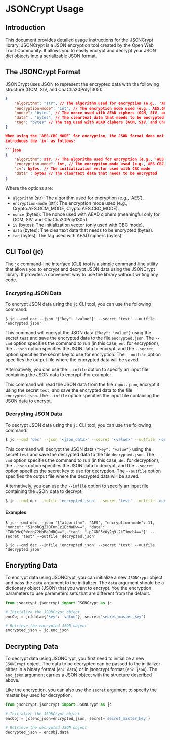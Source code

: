 # JSONCrypt Usage

## Introduction

This document provides detailed usage instructions for the JSONCrypt library. JSONCrypt is a JSON encryption tool created by the Open Web Trust Community. It allows you to easily encrypt and decrypt your JSON dict objects into a serializable JSON format.

## The JSONCrypt Format

JSONCrypt uses JSON to represent the encrypted data with the following structure (GCM, SIV, and ChaCha20Poly1305):

```json
{
    "algorithm": "str", // The algorithm used for encryption (e.g., 'AES'),
    "encryption-mode": "int", // The encryption mode used (e.g., AES.GCM_MODE)
    "nonce": "bytes", // The nonce used with AEAD ciphers (GCM, SIV, and ChaCha20Poly1305)
    "data" : "bytes", // The cleartext data that needs to be encrypted
    "tag": "bytes" // The tag used with AEAD ciphers (GCM, SIV, and ChaCha20Poly1305)
}

When using the `AES.CBC_MODE` for encryption, the JSON format does not contain the nonce and tag and
introduces the `iv` as follows:

```json
{
    "algorithm": str, // The algorithm used for encryption (e.g., 'AES'),
    "encryption-mode": int, // The encryption mode used (e.g., AES.CBC_MODE)
    "iv": bytes, // The initialization vector used with CBC mode
    "data" : bytes // The cleartext data that needs to be encrypted
}
```

Where the options are:

* `algorithm` (str): The algorithm used for encryption (e.g., 'AES').
* `encryption-mode` (str): The encryption mode used (e.g., Crypto.AES.GCM_MODE, Crypto.AES.CBC_MODE).
* `nonce` (bytes): The nonce used with AEAD ciphers (meaningful only for GCM, SIV, and ChaCha20Poly1305).
* `iv` (bytes): The initialization vector (only used with CBC mode).
* `data` (bytes): The cleartext data that needs to be encrypted (bytes).
* `tag` (bytes): The tag used with AEAD ciphers (bytes).

## CLI Tool (jc)

The `jc` command-line interface (CLI) tool is a simple command-line utility that allows you to encrypt
and decrypt JSON data using the JSONCrypt library. It provides a convenient way to use the library without
writing any code.

### Encrypting JSON Data

To encrypt JSON data using the `jc` CLI tool, you can use the following command:

```shell
$ jc --cmd enc --json '{"key": "value"}' --secret 'test' --outfile 'encrypted.json'
```

This command will encrypt the JSON data `{"key": "value"}` using the secret `test` and save the
encrypted data to the file `encrypted.json`. The `--cmd` option specifies the command to run (in
this case, `enc` for encryption), the `--json` option specifies the JSON data to encrypt, and the
`--secret` option specifies the secret key to use for encryption. The `--outfile` option specifies
the output file where the encrypted data will be saved.


Alternatively, you can use the `--infile` option to specify an input file containing the JSON data
to encrypt. For example:

This command will read the JSON data from the file `input.json`, encrypt it using the secret `test`, and
save the encrypted data to the file `encrypted.json`. The `--infile` option specifies the input file
containing the JSON data to encrypt.

### Decrypting JSON Data

To decrypt JSON data using the `jc` CLI tool, you can use the following command:

```bash
$ jc --cmd 'dec' --json '<json_data>' --secret '<value>' --outfile '<output>'
```

This command will decrypt the JSON data `{"key": "value"}` using the secret `test` and save the
decrypted data to the file `decrypted.json`. The `--cmd` option specifies the command to run (in
this case, `dec` for decryption), the `--json` option specifies the JSON data to decrypt, and the
`--secret` option specifies the secret key to use for decryption. The `--outfile` option specifies
the output file where the decrypted data will be saved.

Alternatively, you can use the `--infile` option to specify an input file containing the JSON data
to decrypt.

```bash
$ jc --cmd dec --infile 'encrypted.json' --secret 'test' --outfile 'decrypted.json'
```

#### Examples

```shell
$ jc --cmd dec --json '{"algorithm": "AES", "encryption-mode": 11, "nonce": "51nbhCgIlQFnnCz1EcNaDw==", "data": "T8KDMcQPVcrq72bbBaDdRQ==", "tag": "-pJGDF5eOy2g9-2kT1mcbA=="}' --secret 'test' --outfile 'decrypted.json'
```

```shell
$ jc --cmd dec --infile 'encrypted.json' --secret 'test' --outfile 'decrypted.json'
```


## Encrypting Data

To encrypt data using JSONCrypt, you can initialize a new `JSONCrypt` object and pass the `data` argument
to the initializer. The `data` argument should be a dictionary object (JSON) that you want to encrypt. You
the encryption parameters to use parameters sets that are different from the default.

```python
from jsoncrypt.jsoncrypt import JSONCrypt as jc

# Initialize the JSONCrypt object
encObj = jc(data={'key': 'value'}, secret='secret_master_key')

# Retrieve the encrypted JSON object
encrypted_json = jc.enc_json
```

## Decrypting Data

To decrypt data using JSONCrypt, you first need to initialize a new `JSONCrypt` object. The data to be
decrypted can be passed to the initializer either in a binary format (`enc_data`) or in jsoncrypt format
(`enc_json`). The `enc_json` argument carries a JSON object with the structure described above.

Like the encryption, you can also use the `secret` argument to specify the master key used for decryption.

```python
from jsoncrypt.jsoncrypt import JSONCrypt as jc

# Initialize the JSONCrypt object
encObj = jc(enc_json=encrypted_json, secret='secret_master_key')

# Retrieve the decrypted JSON object
decrypted_json = encObj.data
```
